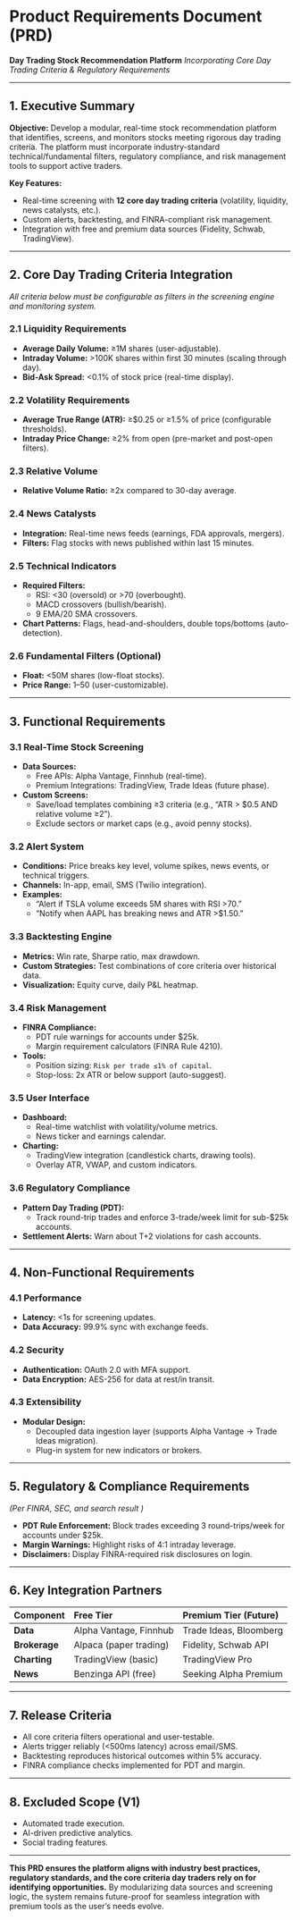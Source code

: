 # **Product Requirements Document (PRD)**

**Day Trading Stock Recommendation Platform** *Incorporating Core Day Trading Criteria & Regulatory Requirements*

---

## **1\. Executive Summary**

**Objective:** Develop a modular, real-time stock recommendation platform that identifies, screens, and monitors stocks meeting rigorous day trading criteria. The platform must incorporate industry-standard technical/fundamental filters, regulatory compliance, and risk management tools to support active traders.

**Key Features:**

- Real-time screening with **12 core day trading criteria** (volatility, liquidity, news catalysts, etc.).  
- Custom alerts, backtesting, and FINRA-compliant risk management.  
- Integration with free and premium data sources (Fidelity, Schwab, TradingView).

---

## **2\. Core Day Trading Criteria Integration**

*All criteria below must be configurable as filters in the screening engine and monitoring system.*

### **2.1 Liquidity Requirements**

- **Average Daily Volume:** ≥1M shares (user-adjustable).  
- **Intraday Volume:** \>100K shares within first 30 minutes (scaling through day).  
- **Bid-Ask Spread:** \<0.1% of stock price (real-time display).

### **2.2 Volatility Requirements**

- **Average True Range (ATR):** ≥$0.25 or ≥1.5% of price (configurable thresholds).  
- **Intraday Price Change:** ≥2% from open (pre-market and post-open filters).

### **2.3 Relative Volume**

- **Relative Volume Ratio:** ≥2x compared to 30-day average.

### **2.4 News Catalysts**

- **Integration:** Real-time news feeds (earnings, FDA approvals, mergers).  
- **Filters:** Flag stocks with news published within last 15 minutes.

### **2.5 Technical Indicators**

- **Required Filters:**  
  - RSI: \<30 (oversold) or \>70 (overbought).  
  - MACD crossovers (bullish/bearish).  
  - 9 EMA/20 SMA crossovers.  
- **Chart Patterns:** Flags, head-and-shoulders, double tops/bottoms (auto-detection).

### **2.6 Fundamental Filters (Optional)**

- **Float:** \<50M shares (low-float stocks).  
- **Price Range:** $1–$50 (user-customizable).

---

## **3\. Functional Requirements**

### **3.1 Real-Time Stock Screening**

- **Data Sources:**  
  - Free APIs: Alpha Vantage, Finnhub (real-time).  
  - Premium Integrations: TradingView, Trade Ideas (future phase).  
- **Custom Screens:**  
  - Save/load templates combining ≥3 criteria (e.g., “ATR \> $0.5 AND relative volume ≥2”).  
  - Exclude sectors or market caps (e.g., avoid penny stocks).

### **3.2 Alert System**

- **Conditions:** Price breaks key level, volume spikes, news events, or technical triggers.  
- **Channels:** In-app, email, SMS (Twilio integration).  
- **Examples:**  
  - “Alert if TSLA volume exceeds 5M shares with RSI \>70.”  
  - “Notify when AAPL has breaking news and ATR \>$1.50.”

### **3.3 Backtesting Engine**

- **Metrics:** Win rate, Sharpe ratio, max drawdown.  
- **Custom Strategies:** Test combinations of core criteria over historical data.  
- **Visualization:** Equity curve, daily P\&L heatmap.

### **3.4 Risk Management**

- **FINRA Compliance:**  
  - PDT rule warnings for accounts under $25k.  
  - Margin requirement calculators (FINRA Rule 4210).  
- **Tools:**  
  - Position sizing: `Risk per trade ≤1% of capital`.  
  - Stop-loss: 2x ATR or below support (auto-suggest).

### **3.5 User Interface**

- **Dashboard:**  
  - Real-time watchlist with volatility/volume metrics.  
  - News ticker and earnings calendar.  
- **Charting:**  
  - TradingView integration (candlestick charts, drawing tools).  
  - Overlay ATR, VWAP, and custom indicators.

### **3.6 Regulatory Compliance**

- **Pattern Day Trading (PDT):**  
  - Track round-trip trades and enforce 3-trade/week limit for sub-$25k accounts.  
- **Settlement Alerts:** Warn about T+2 violations for cash accounts.

---

## **4\. Non-Functional Requirements**

### **4.1 Performance**

- **Latency:** \<1s for screening updates.  
- **Data Accuracy:** 99.9% sync with exchange feeds.

### **4.2 Security**

- **Authentication:** OAuth 2.0 with MFA support.  
- **Data Encryption:** AES-256 for data at rest/in transit.

### **4.3 Extensibility**

- **Modular Design:**  
  - Decoupled data ingestion layer (supports Alpha Vantage → Trade Ideas migration).  
  - Plug-in system for new indicators or brokers.

---

## **5\. Regulatory & Compliance Requirements**

*(Per FINRA, SEC, and search result )*

- **PDT Rule Enforcement:** Block trades exceeding 3 round-trips/week for accounts under $25k.  
- **Margin Warnings:** Highlight risks of 4:1 intraday leverage.  
- **Disclaimers:** Display FINRA-required risk disclosures on login.

---

## **6\. Key Integration Partners**

| Component | Free Tier | Premium Tier (Future) |
| :---- | :---- | :---- |
| **Data** | Alpha Vantage, Finnhub | Trade Ideas, Bloomberg |
| **Brokerage** | Alpaca (paper trading) | Fidelity, Schwab API |
| **Charting** | TradingView (basic) | TradingView Pro |
| **News** | Benzinga API (free) | Seeking Alpha Premium |

---

## **7\. Release Criteria**

- All core criteria filters operational and user-testable.  
- Alerts trigger reliably (\<500ms latency) across email/SMS.  
- Backtesting reproduces historical outcomes within 5% accuracy.  
- FINRA compliance checks implemented for PDT and margin.

---

## **8\. Excluded Scope (V1)**

- Automated trade execution.  
- AI-driven predictive analytics.  
- Social trading features.

---

**This PRD ensures the platform aligns with industry best practices, regulatory standards, and the core criteria day traders rely on for identifying opportunities.** By modularizing data sources and screening logic, the system remains future-proof for seamless integration with premium tools as the user’s needs evolve.  
